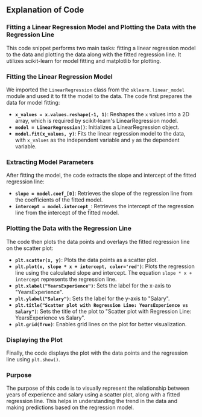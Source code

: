 ## Explanation of Code

### Fitting a Linear Regression Model and Plotting the Data with the Regression Line

This code snippet performs two main tasks: fitting a linear regression model to the data and plotting the data along with the fitted regression line. It utilizes scikit-learn for model fitting and matplotlib for plotting.

### Fitting the Linear Regression Model

We imported the `LinearRegression` class from the `sklearn.linear_model` module and used it to fit the model to the data.
The code first prepares the data for model fitting:

- **`x_values = x.values.reshape(-1, 1)`**: Reshapes the `x` values into a 2D array, which is required by scikit-learn's LinearRegression model.
- **`model = LinearRegression()`**: Initializes a LinearRegression object.
- **`model.fit(x_values, y)`**: Fits the linear regression model to the data, with `x_values` as the independent variable and `y` as the dependent variable.

### Extracting Model Parameters

After fitting the model, the code extracts the slope and intercept of the fitted regression line:

- **`slope = model.coef_[0]`**: Retrieves the slope of the regression line from the coefficients of the fitted model.
- **`intercept = model.intercept_`**: Retrieves the intercept of the regression line from the intercept of the fitted model.

### Plotting the Data with the Regression Line

The code then plots the data points and overlays the fitted regression line on the scatter plot:

- **`plt.scatter(x, y)`**: Plots the data points as a scatter plot.
- **`plt.plot(x, slope * x + intercept, color='red')`**: Plots the regression line using the calculated slope and intercept. The equation `slope * x + intercept` represents the regression line.
- **`plt.xlabel("YearsExperience")`**: Sets the label for the x-axis to "YearsExperience".
- **`plt.ylabel("Salary")`**: Sets the label for the y-axis to "Salary".
- **`plt.title("Scatter plot with Regression Line: YearsExperience vs Salary")`**: Sets the title of the plot to "Scatter plot with Regression Line: YearsExperience vs Salary".
- **`plt.grid(True)`**: Enables grid lines on the plot for better visualization.

### Displaying the Plot

Finally, the code displays the plot with the data points and the regression line using `plt.show()`.

### Purpose

The purpose of this code is to visually represent the relationship between years of experience and salary using a scatter plot, along with a fitted regression line. This helps in understanding the trend in the data and making predictions based on the regression model.
